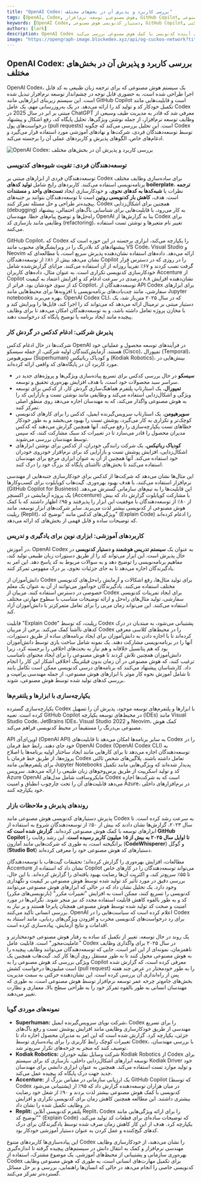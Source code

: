 ```yaml
---
title: "OpenAI Codex: بررسی کاربرد و پذیرش آن در بخش‌های مختلف"
tags: [OpenAI, Codex, هوش مصنوعی, توسعه نرم‌افزار, GitHub Copilot, پذیرش هوش مصنوعی]
keywords: [OpenAI Codex, دستیار کدنویسی هوش مصنوعی, GitHub Copilot, هوش مصنوعی در آموزش, هوش مصنوعی در گردش کارهای شرکتی]
authors: [lark]
description: OpenAI Codex با ترجمه زبان طبیعی به کد، در حال متحول کردن توسعه نرم‌افزار است و بهره‌وری را برای توسعه‌دهندگان، شرکت‌ها و مؤسسات آموزشی افزایش می‌دهد. این مقاله کاربردهای متنوع، روندهای پذیرش و پیامدهای آن را برای آینده کدنویسی با کمک هوش مصنوعی بررسی می‌کند.
image: "https://opengraph-image.blockeden.xyz/api/og-cuckoo-network?title=OpenAI%20Codex%3A%20%D8%A8%D8%B1%D8%B1%D8%B3%DB%8C%20%DA%A9%D8%A7%D8%B1%D8%A8%D8%B1%D8%AF%20%D9%88%20%D9%BE%D8%B0%DB%8C%D8%B1%D8%B4%20%D8%A2%D9%86%20%D8%AF%D8%B1%20%D8%A8%D8%AE%D8%B4%E2%80%8C%D9%87%D8%A7%DB%8C%20%D9%85%D8%AE%D8%AA%D9%84%D9%81"
---
```


## OpenAI Codex: بررسی کاربرد و پذیرش آن در بخش‌های مختلف

OpenAI Codex، یک سیستم هوش مصنوعی که برای ترجمه زبان طبیعی به کد قابل اجرا طراحی شده است، به حضوری قابل توجه در چشم‌انداز توسعه نرم‌افزار تبدیل شده است. این سیستم زیربنای ابزارهایی مانند GitHub Copilot است و قابلیت‌هایی مانند تکمیل خودکار کد و تولید کد را ارائه می‌دهد. در یک به‌روزرسانی مهم، یک عامل Codex مبتنی بر ابر در سال 2025 در ChatGPT معرفی شد که قادر به مدیریت طیف وسیعی از وظایف توسعه نرم‌افزار، از جمله نوشتن ویژگی‌ها، تحلیل پایگاه کد، رفع اشکال و پیشنهاد درخواست‌های پول (pull requests) است. این تحلیل بررسی می‌کند که چگونه Codex توسط توسعه‌دهندگان فردی، شرکت‌ها و نهادهای آموزشی مورد استفاده قرار می‌گیرد و ادغام‌های خاص، الگوهای پذیرش و کاربردهای عملی آن را برجسته می‌کند.

![OpenAI Codex: بررسی کاربرد و پذیرش آن در بخش‌های مختلف](https://opengraph-image.blockeden.xyz/api/og-cuckoo-network?title=OpenAI%20Codex%3A%20%D8%A8%D8%B1%D8%B1%D8%B3%DB%8C%20%DA%A9%D8%A7%D8%B1%D8%A8%D8%B1%D8%AF%20%D9%88%20%D9%BE%D8%B0%DB%8C%D8%B1%D8%B4%20%D8%A2%D9%86%20%D8%AF%D8%B1%20%D8%A8%D8%AE%D8%B4%E2%80%8C%D9%87%D8%A7%DB%8C%20%D9%85%D8%AE%D8%AA%D9%84%D9%81)

### توسعه‌دهندگان فردی: تقویت شیوه‌های کدنویسی

توسعه‌دهندگان فردی از ابزارهای مبتنی بر Codex برای ساده‌سازی وظایف مختلف برنامه‌نویسی استفاده می‌کنند. کاربردهای رایج شامل **تولید کدهای boilerplate**، **ترجمه** نظرات یا **شبه‌کدها به کدهای نحوی**، و خودکارسازی ایجاد **تست‌های واحد** و **مستندات** است. هدف، **کاهش بار کدنویسی روتین** است تا توسعه‌دهندگان بتوانند بر جنبه‌های پیچیده‌تر طراحی و حل مسئله تمرکز کنند. Codex همچنین برای اشکال‌زدایی (debugging) به کار می‌رود، با قابلیت‌هایی برای شناسایی باگ‌های احتمالی، پیشنهاد راه‌حل‌ها و توضیح پیام‌های خطا. مهندسان OpenAI بنا به گزارش‌ها از Codex برای وظایفی مانند بازسازی کد (refactoring)، تغییر نام متغیرها و نوشتن تست استفاده می‌کنند.

GitHub Copilot، که Codex را یکپارچه می‌کند، ابزاری برجسته در این حوزه است که پیشنهادهای کد بلادرنگ را در ویرایشگرهای محبوب مانند VS Code، Visual Studio و Neovim ارائه می‌دهد. داده‌های استفاده نشان‌دهنده پذیرش سریع است، با مطالعه‌ای که نشان می‌دهد بیش از ۸۱٪ از توسعه‌دهندگان Copilot را در روزی که در دسترس قرار گرفت نصب کردند و ۶۷٪ تقریباً روزانه از آن استفاده می‌کنند. مزایای گزارش‌شده شامل خودکارسازی کدنویسی تکراری است. به عنوان مثال، داده‌های کاربران Accenture از Copilot نشان‌دهنده افزایش ۸.۸ درصدی در سرعت ادغام کد و افزایش اعتماد به کیفیت کد از سوی خودشان بود. فراتر از Copilot، توسعه‌دهندگان از API Codex برای ابزارهای سفارشی، مانند چت‌بات‌های برنامه‌نویسی یا افزونه‌ها برای محیط‌هایی مانند Jupyter notebooks بهره می‌برند. OpenAI Codex CLI، که در سال ۲۰۲۵ متن‌باز شد، یک دستیار مبتنی بر ترمینال ارائه می‌دهد که می‌تواند کد را اجرا کند، فایل‌ها را ویرایش کند و با مخازن پروژه تعامل داشته باشد، و به توسعه‌دهندگان امکان می‌دهد تا برای وظایف پیچیده مانند ایجاد برنامه یا توضیح پایگاه کد درخواست دهند.

### پذیرش شرکتی: ادغام کدکس در گردش کار

شرکت‌ها در حال ادغام کدکس OpenAI در فرآیندهای توسعه محصول و عملیاتی خود هستند. آزمایش‌کنندگان اولیه شرکتی، از جمله سیسکو (Cisco)، تمپورال (Temporal)، سوپرهیومن (Superhuman) و کودیاک رباتیکس (Kodiak Robotics)، بینش‌هایی در مورد کاربرد آن در پایگاه‌های کد واقعی ارائه کرده‌اند.

*   **سیسکو** در حال بررسی کدکس برای تسریع پیاده‌سازی ویژگی‌ها و پروژه‌های جدید در سراسر سبد محصولات خود است، با هدف افزایش بهره‌وری تحقیق و توسعه.
*   **تمپورال**، یک استارتاپ پلتفرم هماهنگ‌سازی گردش کار، از کدکس برای توسعه ویژگی و اشکال‌زدایی استفاده می‌کند و وظایفی مانند نوشتن تست و بازآرایی کد را به هوش مصنوعی واگذار می‌کند، که به مهندسان اجازه می‌دهد روی منطق اصلی تمرکز کنند.
*   **سوپرهیومن**، یک استارتاپ سرویس‌گیرنده ایمیل، کدکس را برای کارهای کدنویسی کوچک‌تر و تکراری به کار می‌گیرد، پوشش تست را بهبود می‌بخشد و به طور خودکار خطاهای تست یکپارچه‌سازی را رفع می‌کند. آنها همچنین گزارش می‌دهند که کدکس مدیران محصول را قادر می‌سازد تا در تغییرات کد سبک مشارکت کنند، که سپس توسط مهندسان بررسی می‌شوند.
*   **کودیاک رباتیکس**، یک شرکت رانندگی خودران، از کدکس برای نوشتن ابزارهای اشکال‌زدایی، افزایش پوشش تست و بازآرایی کد برای نرم‌افزار خودروی خودران خود استفاده می‌کند. آنها همچنین از آن به عنوان ابزاری مرجع برای مهندسان استفاده می‌کنند تا بخش‌های ناآشنای پایگاه کد بزرگ خود را درک کنند.

این مثال‌ها نشان می‌دهد که شرکت‌ها از کدکس برای خودکارسازی جنبه‌هایی از مهندسی نرم‌افزار استفاده می‌کنند، با هدف بهبود بهره‌وری. گیت‌هاب کوپایلوت برای کسب‌وکارها (GitHub Copilot for Business) این قابلیت‌ها را به تیم‌های سازمانی گسترش می‌دهد. یک پروژه آزمایشی در اکسنچر (Accenture) با مشارکت کوپایلوت گزارش داد که بیش از ۸۰٪ از توسعه‌دهندگان با موفقیت این ابزار را پذیرفتند و ۹۵٪ اظهار داشتند که با کمک هوش مصنوعی از کدنویسی بیشتر لذت می‌برند. سایر شرکت‌های ابزار توسعه، مانند رپلیت (Replit)، ویژگی‌های کدکس مانند "توضیح کد" (Explain Code) را ادغام کرده‌اند که توضیحات ساده و قابل فهمی از بخش‌های کد ارائه می‌دهد.

### کاربردهای آموزشی: ابزاری نوین برای یادگیری و تدریس

در آموزش، OpenAI Codex به عنوان یک **سیستم تدریس هوشمند و دستیار کدنویسی** در حال پذیرش است. این ابزار می‌تواند کد را از طریق دستورات زبان طبیعی تولید کند، مفاهیم برنامه‌نویسی را توضیح دهد و به سوالات مربوط به کد پاسخ دهد. این امر به یادگیرندگان اجازه می‌دهد تا به جای جزئیات نحوی، بر درک مفهومی تمرکز کنند.

دانش‌آموزان از Codex برای تولید مثال‌ها، رفع اشکالات و آزمایش راه‌حل‌های کدنویسی مختلف استفاده می‌کنند. یادگیرندگان خودآموز می‌توانند از آن به عنوان یک معلم خصوصی در دسترس استفاده کنند. مربیان از Codex برای ایجاد تمرینات کدنویسی سفارشی، تولید مثال‌های راه‌حل و ارائه توضیحات متناسب با سطوح مهارتی مختلف استفاده می‌کنند. این می‌تواند زمان مربی را برای تعامل متمرکزتر با دانش‌آموزان آزاد کند.

قابلیت "Explain Code" رپلیت، که توسط Codex پشتیبانی می‌شود، به مبتدیان در درک کدهای ناآشنا کمک می‌کند. برخی از مربیان Codex را در محیط‌های کلاسی معرفی کرده‌اند تا با اجازه دادن به دانش‌آموزان برای ایجاد برنامه‌های ساده از طریق دستورات، آنها را در برنامه‌نویسی مشارکت دهند. یک نمونه شامل ساخت بازی توسط دانش‌آموزان بود که هم پتانسیل خلاقانه و هم نیاز به بحث‌های اخلاقی را برجسته کرد، زیرا دانش‌آموزان همچنین تلاش کردند تا هوش مصنوعی را برای ایجاد محتوای نامناسب ترغیب کنند، که هوش مصنوعی در آن زمان بدون فیلترینگ اخلاقی آشکار این کار را انجام داد. کارشناسان پیشنهاد می‌کنند که برنامه‌های درسی کدنویسی ممکن است تکامل یابند تا شامل آموزش نحوه کار موثر با ابزارهای هوش مصنوعی، از جمله مهندسی پرامپت و بررسی کدهای تولید شده توسط هوش مصنوعی، شوند.

### یکپارچه‌سازی با ابزارها و پلتفرم‌ها

یکپارچه‌سازی گسترده Codex با ابزارها و پلتفرم‌های توسعه موجود، پذیرش آن را تسهیل کرده است. تعبیه GitHub Copilot در محیط‌های توسعه یکپارچه (IDEs) مانند Visual Studio Code، JetBrains IDEs، Visual Studio 2022 و Neovim، کمک هوش مصنوعی بی‌درنگ را مستقیماً در محیط کدنویسی فراهم می‌کند.

API اوپن‌ای‌آی (OpenAI API) به سایر برنامه‌ها امکان می‌دهد تا قابلیت‌های Codex را در خود جای دهند. رابط خط فرمان OpenAI Codex (OpenAI Codex CLI) به توسعه‌دهندگان اجازه می‌دهد تا برای کارهایی مانند ایجاد ساختار اولیه برنامه‌ها یا اصلاح پروژه‌ها، از طریق خط فرمان با Codex تعامل داشته باشند. پلاگین‌های شخص ثالثی برای پلتفرم‌هایی مانند Jupyter Notebooks پدیدار شده‌اند که ویژگی‌هایی مانند تکمیل کد و تولید اسکریپت از طریق پرس‌وجوهای زبان طبیعی را ارائه می‌دهند. سرویس Azure OpenAI مایکروسافت شامل مدل‌های Codex است که به شرکت‌ها اجازه می‌دهد قابلیت‌های آن را تحت چارچوب انطباق و امنیت Azure، در نرم‌افزارهای داخلی خود یکپارچه کنند.

### روندهای پذیرش و ملاحظات بازار

پذیرش دستیارهای کدنویسی هوش مصنوعی مانند Codex به سرعت رشد کرده است. تا سال ۲۰۲۳، گزارش‌ها نشان دادند که بیش از ۵۰٪ از توسعه‌دهندگان شروع به استفاده از ابزارهای توسعه با کمک هوش مصنوعی کرده‌اند. **گزارش شده است که GitHub Copilot تا اوایل سال ۲۰۲۵ به بیش از ۱۵ میلیون کاربر رسیده است**. این رشد رقابت را برانگیخته است، به طوری که شرکت‌هایی مانند آمازون (**CodeWhisperer**) و گوگل (**Studio Bot**) دستیارهای کد هوش مصنوعی خود را معرفی کرده‌اند.

مطالعات، افزایش بهره‌وری را گزارش کرده‌اند؛ تحقیقات گیت‌هاب با توسعه‌دهندگان Accenture نشان داد که استفاده از Copilot می‌تواند توسعه‌دهندگان را در کارهای خاص تا ۵۵٪ سریع‌تر کند، و اکثریت آن‌ها رضایت بهبود یافته‌ای را گزارش کرده‌اند. با این حال، بررسی دقیق در مورد تأثیر کد تولید شده توسط هوش مصنوعی بر کیفیت و نگهداری وجود دارد. یک تحلیل نشان داد که در حالی که ابزارهای هوش مصنوعی می‌توانند کدنویسی را تسریع کنند، ممکن است به افزایش "تغییرات مکرر" (بازنویسی‌های مکرر) کد و به طور بالقوه کاهش قابلیت استفاده مجدد کد نیز منجر شوند. نگرانی‌ها در مورد امنیت و صحت کد تولید شده توسط هوش مصنوعی همچنان پابرجا هستند و بر نیاز به بررسی انسانی تأکید می‌کنند. OpenAI اعلام کرده است که سیاست‌هایی را در Codex برای رد درخواست‌های کدنویسی مخرب و افزودن ویژگی‌های ردیابی، مانند استناد به اقدامات و نتایج آزمایش، پیاده‌سازی کرده است.

یک روند در حال توسعه، تغییر از تکمیل کد ساده به رفتار هوش مصنوعی خودمختارتر و "عاملیت‌محور" است. قابلیت عامل Codex در سال ۲۰۲۵ برای واگذاری وظایف ناهمزمان، نمونه‌ای از این امر است، جایی که توسعه‌دهندگان می‌توانند وظایف پیچیده را به هوش مصنوعی محول کنند تا به طور مستقل روی آن‌ها کار کند. گیت‌هاب همچنین یک ویژگی بررسی کد هوش مصنوعی را به Copilot معرفی کرده است، که گزارش شده است میلیون‌ها درخواست کشش (pull request) را به طور خودمختار در عرض چند هفته پس از راه‌اندازی آن بررسی کرده است. این نشان‌دهنده حرکتی به سمت مدیریت بخش‌های جامع‌تر چرخه عمر توسعه نرم‌افزار توسط هوش مصنوعی است، به طوری که مهندسان انسانی به طور بالقوه تمرکز خود را به طراحی سطح بالا، معماری و نظارت تغییر می‌دهند.

### نمونه‌های موردی گویا

*   **Superhuman:** شرکت نوپای سرویس‌گیرنده ایمیل، Codex را برای تسریع مهندسی از طریق خودکارسازی وظایفی مانند افزایش پوشش تست و رفع باگ‌های جزئی، یکپارچه کرد. گزارش شده است که این امر به مدیران محصول اجازه داد تا تغییرات کوچک رابط کاربری را برای پیاده‌سازی توسط Codex، با بررسی مهندسان، توصیف کنند که منجر به چرخه‌های تکرار سریع‌تر شد.
*   **Kodiak Robotics:** شرکت وسایل نقلیه خودران Kodiak Robotics از Codex برای توسعه ابزارهای اشکال‌زدایی داخلی، بازسازی کد برای سیستم Kodiak Driver خود و تولید موارد تست استفاده می‌کند. همچنین به عنوان ابزاری دانشی برای مهندسان جدید جهت درک پایگاه کد پیچیده عمل می‌کند.
*   **Accenture:** یک ارزیابی سازمانی در مقیاس بزرگ از GitHub Copilot (که توسط Codex پشتیبانی می‌شود) در میان هزاران توسعه‌دهنده گزارش داد که ۹۵٪ از کدنویسی با کمک هوش مصنوعی بیشتر لذت بردند و ۹۰٪ از شغل خود رضایت بیشتری داشتند. این مطالعه همچنین کاهش زمان برای کدنویسی تکراری و افزایش در وظایف تکمیل شده را نشان داد.
*   **Replit:** پلتفرم کدنویسی آنلاین Replit، Codex را برای ارائه ویژگی‌هایی مانند "توضیح کد" (Explain Code) که توضیحات ساده‌ای برای قطعات کد تولید می‌کند، یکپارچه کرد. هدف از این کار کاهش زمان صرف شده توسط یادگیرندگان برای درک کدهای گیج‌کننده و عمل کردن به عنوان دستیار آموزشی خودکار بود.

این پیاده‌سازی‌ها کاربردهای متنوع Codex را نشان می‌دهند، از خودکارسازی وظایف مهندسی نرم‌افزار و کمک به انتقال دانش در سیستم‌های پیچیده گرفته تا اندازه‌گیری بهره‌وری سازمانی و پشتیبانی از محیط‌های آموزشی. یک موضوع مشترک، استفاده از Codex برای تکمیل مهارت‌های انسانی است، به طوری که هوش مصنوعی وظایف کدنویسی خاصی را انجام می‌دهد در حالی که انسان‌ها راهنمایی، بررسی و بر حل مسائل گسترده‌تر تمرکز می‌کنند.